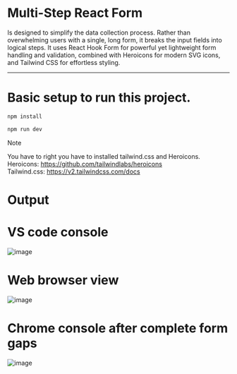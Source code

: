 # Multi-Step React Form

Is designed to simplify the data collection process. Rather than overwhelming users with a single, long form, it breaks the input fields into logical steps. It uses React Hook Form for powerful yet lightweight form handling and validation, combined with Heroicons for modern SVG icons, and Tailwind CSS for effortless styling.

---

# Basic setup to run this project.
```bash
npm install
```

```bash
npm run dev
```

> [!NOTE]  
> You have to right you have to installed tailwind.css and Heroicons. <br>
> Heroicons: https://github.com/tailwindlabs/heroicons <br>
> Tailwind.css: https://v2.tailwindcss.com/docs

# Output
# VS code console
![image](https://github.com/user-attachments/assets/6da4418d-0b5a-47c8-a861-0d7347131860)

# Web browser view
![image](https://github.com/user-attachments/assets/1a7bd635-d5fd-422c-b668-fe5a245a2b61)

# Chrome console after complete form gaps

![image](https://github.com/user-attachments/assets/ec1e94de-34d2-4d17-b613-67b88e66a5d5)


